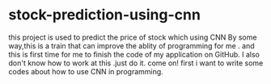 # stock-prediction-using-cnn
this project is used to predict the price of stock which using CNN
By some way,this is a train that can improve the ablity of programming for me .
and this is first time  for me to finish the code of my application on GitHub.
I also don't know how to work at this .just do  it. come on!
first i want to write some codes about how to use CNN in programming.
